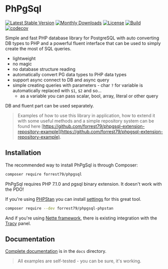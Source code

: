 PhPgSql
=======

[![Latest Stable Version](https://poser.pugx.org/forrest79/phpgsql/v)](//packagist.org/packages/forrest79/phpgsql)
[![Monthly Downloads](https://poser.pugx.org/forrest79/phpgsql/d/monthly)](//packagist.org/packages/forrest79/phpgsql)
[![License](https://poser.pugx.org/forrest79/phpgsql/license)](//packagist.org/packages/forrest79/phpgsql)
[![Build](https://github.com/forrest79/phpgsql/actions/workflows/build.yml/badge.svg?branch=master)](https://github.com/forrest79/phpgsql/actions/workflows/build.yml)
[![codecov](https://codecov.io/gh/forrest79/phpgsql/graph/badge.svg?token=QBWAKKUSN3)](https://codecov.io/gh/forrest79/phpgsql)

Simple and fast PHP database library for PostgreSQL with auto converting DB types to PHP and a powerful fluent interface that can be used to simply create the most of SQL queries.

- lightweight
- no magic
- no database structure reading
- automatically convert PG data types to PHP data types
- support async connect to DB and async query
- simple creating queries with parameters - char `?` for variable is automatically replaced with `$1`, `$2` and so...
  - as a variable you can pass scalar, bool, array, literal or other query

DB and fluent part can be used separately.

> Examples of how to use this library in application, how to extend it with some useful methods and a simple repository system can be found here [https://github.com/forrest79/phpgsql-extension-repository-example](https://github.com/forrest79/phpgsql-extension-repository-example).


## Installation

The recommended way to install PhPgSql is through Composer:

```sh
composer require forrest79/phpgsql
```

PhPgSql requires PHP 7.1.0 and pgsql binary extension. It doesn't work with the PDO!

If you're using [PHPStan](https://phpstan.org/) you can install [settings](https://github.com/forrest79/phpgsql-phpstan) for this great tool. 

```sh
composer require --dev forrest79/phpgsql-phpstan
```

And if you're using [Nette framework](https://nette.org/), there is existing integration with the [Tracy](https://tracy.nette.org/) panel.


## Documentation

[Complete documentation](docs/index.md) is in the `docs` directory.

> All examples are self-tested - you can be sure, it's working.
